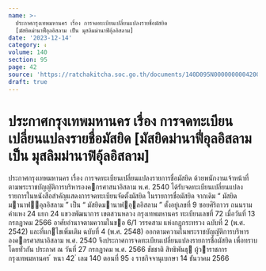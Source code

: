 ```yaml
---
name: >-
  ประกาศกรุงเทพมหานคร เรื่อง การจดทะเบียนเปลี่ยนแปลงรายชื่อมัสยิด
  [มัสยิดม่านาฟี่อุลอิสลาม เป็น มุสลิมม่านาฟิอุ้ลอิสลาม]
date: '2023-12-14'
category: ง
volume: 140
section: 95
page: 42
source: 'https://ratchakitcha.soc.go.th/documents/140D095N0000000004200.pdf'
draft: true
---
```


# ประกาศกรุงเทพมหานคร เรื่อง การจดทะเบียนเปลี่ยนแปลงรายชื่อมัสยิด [มัสยิดม่านาฟี่อุลอิสลาม เป็น มุสลิมม่านาฟิอุ้ลอิสลาม]

ประกาศกรุงเทพมหานคร เรื่อง การจดทะเบียนเปลี่ยนแปลงรายการชื่อมัสยิด ด้วยพนักงานเจ้าหน้าที่ตามพระราชบัญญัติการบริหารองคกรศาสนาอิสลาม พ.ศ. 2540 ได้รับจดทะเบียนเปลี่ยนแปลงรายการในหนังสือสําคัญแสดงการจดทะเบียนจัดตั้งมัสยิด ในรายการชื่อมัสยิด จากเดิม “ มัสยิดมานาฟอุลอิสลาม ” เป็น “ มัสยิดมานาฟอุลอิสลาม ” ตั้งอยู่เลขที่ 9 ซอยศิริถาวร ถนนรามคําแหง 24 แยก 24 แขวงพัฒนาการ เขตสวนหลวง กรุงเทพมหานคร ทะเบียนเลขที่ 72 เมื่อวันที่ 13 กรกฎาคม 2566 อาศัยอํานาจตามความในขอ 6/1 วรรคสาม แห่งกฎกระทรวง ฉบับที่ 2 (พ.ศ. 2542) และที่แกไขเพิ่มเติม ฉบับที่ 4 (พ.ศ. 2548) ออกตามความในพระราชบัญญัติการบริหารองคกรศาสนาอิสลาม พ.ศ. 2540 จึงประกาศการจดทะเบียนเปลี่ยนแปลงรายการชื่อมัสยิด เพื่อทราบโดยทั่วกัน ประกาศ ณ วันที่ 27 กรกฎาคม พ.ศ. 2566 ชัชชาติ สิทธิพันธุ ผู้วาราชการกรุงเทพมหานคร ้ หนา 42 ่ เลม 140 ตอนที่ 95 ง ราชกิจจานุเบกษา 14 ธันวาคม 2566
